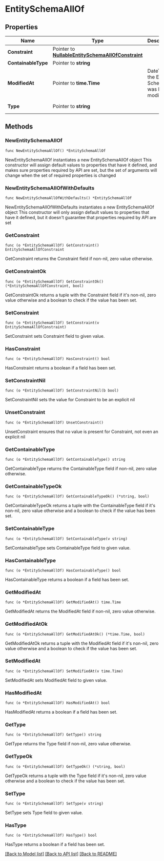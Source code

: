 # EntitySchemaAllOf

## Properties

Name | Type | Description | Notes
------------ | ------------- | ------------- | -------------
**Constraint** | Pointer to [**NullableEntitySchemaAllOfConstraint**](EntitySchemaAllOfConstraint.md) |  | [optional] 
**ContainableType** | Pointer to **string** |  | [optional] 
**ModifiedAt** | Pointer to **time.Time** | DateTime the Entity Schema was last modified | [optional] 
**Type** | Pointer to **string** |  | [optional] [readonly] 

## Methods

### NewEntitySchemaAllOf

`func NewEntitySchemaAllOf() *EntitySchemaAllOf`

NewEntitySchemaAllOf instantiates a new EntitySchemaAllOf object
This constructor will assign default values to properties that have it defined,
and makes sure properties required by API are set, but the set of arguments
will change when the set of required properties is changed

### NewEntitySchemaAllOfWithDefaults

`func NewEntitySchemaAllOfWithDefaults() *EntitySchemaAllOf`

NewEntitySchemaAllOfWithDefaults instantiates a new EntitySchemaAllOf object
This constructor will only assign default values to properties that have it defined,
but it doesn't guarantee that properties required by API are set

### GetConstraint

`func (o *EntitySchemaAllOf) GetConstraint() EntitySchemaAllOfConstraint`

GetConstraint returns the Constraint field if non-nil, zero value otherwise.

### GetConstraintOk

`func (o *EntitySchemaAllOf) GetConstraintOk() (*EntitySchemaAllOfConstraint, bool)`

GetConstraintOk returns a tuple with the Constraint field if it's non-nil, zero value otherwise
and a boolean to check if the value has been set.

### SetConstraint

`func (o *EntitySchemaAllOf) SetConstraint(v EntitySchemaAllOfConstraint)`

SetConstraint sets Constraint field to given value.

### HasConstraint

`func (o *EntitySchemaAllOf) HasConstraint() bool`

HasConstraint returns a boolean if a field has been set.

### SetConstraintNil

`func (o *EntitySchemaAllOf) SetConstraintNil(b bool)`

 SetConstraintNil sets the value for Constraint to be an explicit nil

### UnsetConstraint
`func (o *EntitySchemaAllOf) UnsetConstraint()`

UnsetConstraint ensures that no value is present for Constraint, not even an explicit nil
### GetContainableType

`func (o *EntitySchemaAllOf) GetContainableType() string`

GetContainableType returns the ContainableType field if non-nil, zero value otherwise.

### GetContainableTypeOk

`func (o *EntitySchemaAllOf) GetContainableTypeOk() (*string, bool)`

GetContainableTypeOk returns a tuple with the ContainableType field if it's non-nil, zero value otherwise
and a boolean to check if the value has been set.

### SetContainableType

`func (o *EntitySchemaAllOf) SetContainableType(v string)`

SetContainableType sets ContainableType field to given value.

### HasContainableType

`func (o *EntitySchemaAllOf) HasContainableType() bool`

HasContainableType returns a boolean if a field has been set.

### GetModifiedAt

`func (o *EntitySchemaAllOf) GetModifiedAt() time.Time`

GetModifiedAt returns the ModifiedAt field if non-nil, zero value otherwise.

### GetModifiedAtOk

`func (o *EntitySchemaAllOf) GetModifiedAtOk() (*time.Time, bool)`

GetModifiedAtOk returns a tuple with the ModifiedAt field if it's non-nil, zero value otherwise
and a boolean to check if the value has been set.

### SetModifiedAt

`func (o *EntitySchemaAllOf) SetModifiedAt(v time.Time)`

SetModifiedAt sets ModifiedAt field to given value.

### HasModifiedAt

`func (o *EntitySchemaAllOf) HasModifiedAt() bool`

HasModifiedAt returns a boolean if a field has been set.

### GetType

`func (o *EntitySchemaAllOf) GetType() string`

GetType returns the Type field if non-nil, zero value otherwise.

### GetTypeOk

`func (o *EntitySchemaAllOf) GetTypeOk() (*string, bool)`

GetTypeOk returns a tuple with the Type field if it's non-nil, zero value otherwise
and a boolean to check if the value has been set.

### SetType

`func (o *EntitySchemaAllOf) SetType(v string)`

SetType sets Type field to given value.

### HasType

`func (o *EntitySchemaAllOf) HasType() bool`

HasType returns a boolean if a field has been set.


[[Back to Model list]](../README.md#documentation-for-models) [[Back to API list]](../README.md#documentation-for-api-endpoints) [[Back to README]](../README.md)


